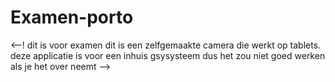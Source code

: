 # Examen-porto
<--!
dit is voor examen
dit is een zelfgemaakte camera die werkt op tablets.
deze applicatie is voor een inhuis gsysysteem dus het zou niet goed werken als je het over neemt
-->
